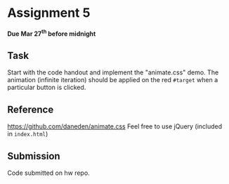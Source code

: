 # Assignment 5
**Due Mar 27<sup>th</sup> before midnight**

## Task 
Start with the code handout and implement the "animate.css" demo.
The animation (infinite iteration) should be applied on the red `#target` when a particular button is clicked.

## Reference
https://github.com/daneden/animate.css
Feel free to use jQuery (included in `index.html`)

## Submission
Code submitted on hw repo.
